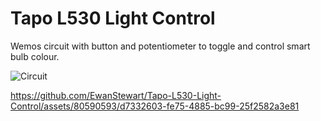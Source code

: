 # Tapo L530 Light Control
 Wemos circuit with button and potentiometer to toggle and control smart bulb colour.

 
![Circuit](https://github.com/EwanStewart/Tapo-L530-Light-Control/assets/80590593/746dfb90-6308-4d6e-8c50-a4f01f5153ba)


https://github.com/EwanStewart/Tapo-L530-Light-Control/assets/80590593/d7332603-fe75-4885-bc99-25f2582a3e81

